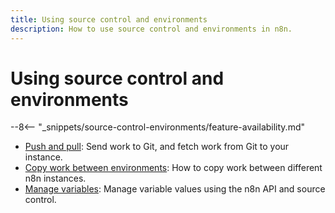 ```yaml
---
title: Using source control and environments
description: How to use source control and environments in n8n.
---
```


# Using source control and environments

--8<-- "_snippets/source-control-environments/feature-availability.md"

* [Push and pull](/source-control-environments/using/push-pull/): Send work to Git, and fetch work from Git to your instance.
* [Copy work between environments](/source-control-environments/using/copy-work/): How to copy work between different n8n instances.
* [Manage variables](/source-control-environments/using/manage-variables/): Manage variable values using the n8n API and source control.
